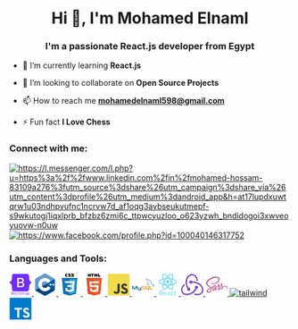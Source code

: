 <h1 align="center">Hi 👋, I'm Mohamed Elnaml</h1>
<h3 align="center">I'm a passionate React.js developer from Egypt</h3>

- 🌱 I’m currently learning **React.js**

- 👯 I’m looking to collaborate on **Open Source Projects**

- 📫 How to reach me **mohamedelnaml598@gmail.com**

- ⚡ Fun fact **I Love Chess**

<h3 align="left">Connect with me:</h3>
<p align="left">
<a href="https://linkedin.com/in/https://l.messenger.com/l.php?u=https%3a%2f%2fwww.linkedin.com%2fin%2fmohamed-hossam-83109a276%3futm_source%3dshare%26utm_campaign%3dshare_via%26utm_content%3dprofile%26utm_medium%3dandroid_app&h=at17lupdxuwtqrw1u03ndhpvufnc1ncrvw7d_af1oqg3aybseukutmepf-s9wkutogj1iqxlprb_bfzbz6zmi6c_ttpwcyuzloo_o623yzwh_bndidogoi3xwveoyuovw-n0uw" target="blank"><img align="center" src="https://raw.githubusercontent.com/rahuldkjain/github-profile-readme-generator/master/src/images/icons/Social/linked-in-alt.svg" alt="https://l.messenger.com/l.php?u=https%3a%2f%2fwww.linkedin.com%2fin%2fmohamed-hossam-83109a276%3futm_source%3dshare%26utm_campaign%3dshare_via%26utm_content%3dprofile%26utm_medium%3dandroid_app&h=at17lupdxuwtqrw1u03ndhpvufnc1ncrvw7d_af1oqg3aybseukutmepf-s9wkutogj1iqxlprb_bfzbz6zmi6c_ttpwcyuzloo_o623yzwh_bndidogoi3xwveoyuovw-n0uw" height="30" width="40" /></a>
<a href="https://fb.com/https://www.facebook.com/profile.php?id=100040146317752" target="blank"><img align="center" src="https://raw.githubusercontent.com/rahuldkjain/github-profile-readme-generator/master/src/images/icons/Social/facebook.svg" alt="https://www.facebook.com/profile.php?id=100040146317752" height="30" width="40" /></a>
</p>

<h3 align="left">Languages and Tools:</h3>
<p align="left"> <a href="[https://getbootstrap.com](https://www.facebook.com/profile.php?id=100040146317752)" target="_blank" rel="noreferrer"> <img src="https://raw.githubusercontent.com/devicons/devicon/master/icons/bootstrap/bootstrap-plain-wordmark.svg" alt="bootstrap" width="40" height="40"/> </a> <a href="https://www.w3schools.com/cpp/" target="_blank" rel="noreferrer"> <img src="https://raw.githubusercontent.com/devicons/devicon/master/icons/cplusplus/cplusplus-original.svg" alt="cplusplus" width="40" height="40"/> </a> <a href="https://www.w3schools.com/css/" target="_blank" rel="noreferrer"> <img src="https://raw.githubusercontent.com/devicons/devicon/master/icons/css3/css3-original-wordmark.svg" alt="css3" width="40" height="40"/> </a> <a href="https://www.w3.org/html/" target="_blank" rel="noreferrer"> <img src="https://raw.githubusercontent.com/devicons/devicon/master/icons/html5/html5-original-wordmark.svg" alt="html5" width="40" height="40"/> </a> <a href="https://developer.mozilla.org/en-US/docs/Web/JavaScript" target="_blank" rel="noreferrer"> <img src="https://raw.githubusercontent.com/devicons/devicon/master/icons/javascript/javascript-original.svg" alt="javascript" width="40" height="40"/> </a> <a href="https://www.mysql.com/" target="_blank" rel="noreferrer"> <img src="https://raw.githubusercontent.com/devicons/devicon/master/icons/mysql/mysql-original-wordmark.svg" alt="mysql" width="40" height="40"/> </a> <a href="https://reactjs.org/" target="_blank" rel="noreferrer"> <img src="https://raw.githubusercontent.com/devicons/devicon/master/icons/react/react-original-wordmark.svg" alt="react" width="40" height="40"/> </a> <a href="https://redux.js.org" target="_blank" rel="noreferrer"> <img src="https://raw.githubusercontent.com/devicons/devicon/master/icons/redux/redux-original.svg" alt="redux" width="40" height="40"/> </a> <a href="https://sass-lang.com" target="_blank" rel="noreferrer"> <img src="https://raw.githubusercontent.com/devicons/devicon/master/icons/sass/sass-original.svg" alt="sass" width="40" height="40"/> </a> <a href="https://tailwindcss.com/" target="_blank" rel="noreferrer"> <img src="https://www.vectorlogo.zone/logos/tailwindcss/tailwindcss-icon.svg" alt="tailwind" width="40" height="40"/> </a> <a href="https://www.typescriptlang.org/" target="_blank" rel="noreferrer"> <img src="https://raw.githubusercontent.com/devicons/devicon/master/icons/typescript/typescript-original.svg" alt="typescript" width="40" height="40"/> </a> </p>

